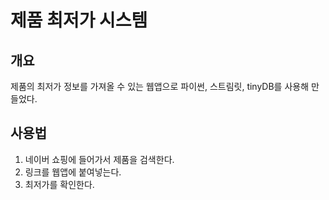 # 제품 최저가 시스템

## 개요
제품의 최저가 정보를 가져올 수 있는 웹앱으로 파이썬, 스트림릿, tinyDB를 사용해 만들었다.

## 사용법
1. 네이버 쇼핑에 들어가서 제품을 검색한다.
2. 링크를 웹앱에 붙여넣는다.
3. 최저가를 확인한다.
